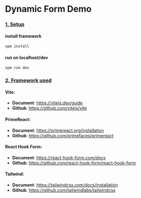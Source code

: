 # Dynamic Form Demo

### <ins>1. Setup</ins>

#### install framework

```php
npm install
```

#### run on localhost/dev

```php
npm run dev
```

### <ins>2. Framework used</ins>

#### Vite:

- **Document**: https://vitejs.dev/guide
- **Github**: https://github.com/vitejs/vite

#### PrimeReact:

- **Document**: https://primereact.org/installation
- **Github**: https://github.com/primefaces/primereact

#### React Hook Form:

- **Document**: https://react-hook-form.com/docs
- **Github**: https://github.com/react-hook-form/react-hook-form

#### Tailwind:

- **Document**: https://tailwindcss.com/docs/installation
- **Github**: https://github.com/tailwindlabs/tailwindcss
